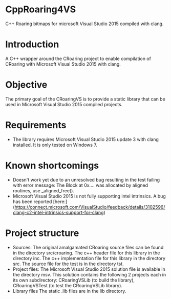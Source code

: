 # CppRoaring4VS
C++ Roaring bitmaps for microsoft Visual Studio 2015 compiled with clang.


# Introduction

A C++ wrapper around the CRoaring project to enable compilation of CRoaring with Microsoft Visual Studio 2015 with clang.

[CRoaring]: https://github.com/RoaringBitmap/CRoaring


# Objective

The primary goal of the CRoaringVS is to provide a static library that can be used in Microsoft Visual Studio 2015 compiled projects. 


# Requirements

- The library requires Microsoft Visual Studio 2015 update 3 with clang installed. It is only tested on Windows 7.


# Known shortcomings
- Doesn't work yet due to an unresolved bug resulting in the test failing with error message:
The Block at 0x.... was allocated by aligned routines, use _aligned_free().
- Microsoft Visual Studio 2015 is not fully supporting intel intrinsics. A bug has been reported [here:] (https://connect.microsoft.com/VisualStudio/feedback/details/3102596/clang-c2-intel-intrinsics-support-for-clang)

# Project structure
- Sources:
The original amalgamated CRoaring source files can be found in the directory src/croaring.
The c++ header file for this library in the directory inc.
The c++ implementation file for this library in the directory src.
The source file for the test is in the directory tst.
- Project files:
The Microsoft Visual Studio 2015 solution file is available in the directory msv.
This solution contains the following 2 projects each in its own subdirectory: CRoaringVSLib (to build the library), CRoaringVSTest (to test the CRoaringVSLib library).
- Library files
The static .lib files are in the lib directory.




